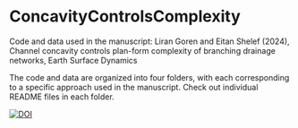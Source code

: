 # ConcavityControlsComplexity
Code and data used in the manuscript: Liran Goren and Eitan Shelef (2024), Channel concavity controls plan-form complexity of branching drainage networks, Earth Surface Dynamics

The code and data are organized into four folders, with each corresponding to a specific approach used in the manuscript. Check out individual README files in each folder.

[![DOI](https://zenodo.org/badge/DOI/10.5281/zenodo.13934906.svg)](https://doi.org/10.5281/zenodo.13934906)
